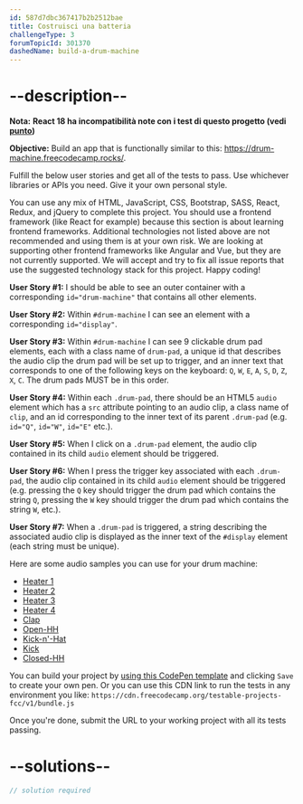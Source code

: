 ```yaml
---
id: 587d7dbc367417b2b2512bae
title: Costruisci una batteria
challengeType: 3
forumTopicId: 301370
dashedName: build-a-drum-machine
---
```


# --description--
**Nota:** **React 18 ha incompatibilità note con i test di questo progetto (vedi [punto](https://github.com/freeCodeCamp/freeCodeCamp/issues/45922))**

**Objective:** Build an app that is functionally similar to this: <a href="https://drum-machine.freecodecamp.rocks/" target="_blank" rel="noopener noreferrer nofollow">https://drum-machine.freecodecamp.rocks/</a>.

Fulfill the below user stories and get all of the tests to pass. Use whichever libraries or APIs you need. Give it your own personal style.

You can use any mix of HTML, JavaScript, CSS, Bootstrap, SASS, React, Redux, and jQuery to complete this project. You should use a frontend framework (like React for example) because this section is about learning frontend frameworks. Additional technologies not listed above are not recommended and using them is at your own risk. We are looking at supporting other frontend frameworks like Angular and Vue, but they are not currently supported. We will accept and try to fix all issue reports that use the suggested technology stack for this project. Happy coding!

**User Story #1:** I should be able to see an outer container with a corresponding `id="drum-machine"` that contains all other elements.

**User Story #2:** Within `#drum-machine` I can see an element with a corresponding `id="display"`.

**User Story #3:** Within `#drum-machine` I can see 9 clickable drum pad elements, each with a class name of `drum-pad`, a unique id that describes the audio clip the drum pad will be set up to trigger, and an inner text that corresponds to one of the following keys on the keyboard: `Q`, `W`, `E`, `A`, `S`, `D`, `Z`, `X`, `C`. The drum pads MUST be in this order.

**User Story #4:** Within each `.drum-pad`, there should be an HTML5 `audio` element which has a `src` attribute pointing to an audio clip, a class name of `clip`, and an id corresponding to the inner text of its parent `.drum-pad` (e.g. `id="Q"`, `id="W"`, `id="E"` etc.).

**User Story #5:** When I click on a `.drum-pad` element, the audio clip contained in its child `audio` element should be triggered.

**User Story #6:** When I press the trigger key associated with each `.drum-pad`, the audio clip contained in its child `audio` element should be triggered (e.g. pressing the `Q` key should trigger the drum pad which contains the string `Q`, pressing the `W` key should trigger the drum pad which contains the string `W`, etc.).

**User Story #7:** When a `.drum-pad` is triggered, a string describing the associated audio clip is displayed as the inner text of the `#display` element (each string must be unique).

Here are some audio samples you can use for your drum machine:

- [Heater 1](https://cdn.freecodecamp.org/testable-projects-fcc/audio/Heater-1.mp3)
- [Heater 2](https://cdn.freecodecamp.org/testable-projects-fcc/audio/Heater-2.mp3)
- [Heater 3](https://cdn.freecodecamp.org/testable-projects-fcc/audio/Heater-3.mp3)
- [Heater 4](https://cdn.freecodecamp.org/testable-projects-fcc/audio/Heater-4_1.mp3)
- [Clap](https://cdn.freecodecamp.org/testable-projects-fcc/audio/Heater-6.mp3)
- [Open-HH](https://cdn.freecodecamp.org/testable-projects-fcc/audio/Dsc_Oh.mp3)
- [Kick-n'-Hat](https://cdn.freecodecamp.org/testable-projects-fcc/audio/Kick_n_Hat.mp3)
- [Kick](https://cdn.freecodecamp.org/testable-projects-fcc/audio/RP4_KICK_1.mp3)
- [Closed-HH](https://cdn.freecodecamp.org/testable-projects-fcc/audio/Cev_H2.mp3)

You can build your project by <a href='https://codepen.io/pen?template=MJjpwO' target='_blank' rel="noopener noreferrer nofollow">using this CodePen template</a> and clicking `Save` to create your own pen. Or you can use this CDN link to run the tests in any environment you like: `https://cdn.freecodecamp.org/testable-projects-fcc/v1/bundle.js`

Once you're done, submit the URL to your working project with all its tests passing.

# --solutions--

```js
// solution required
```
